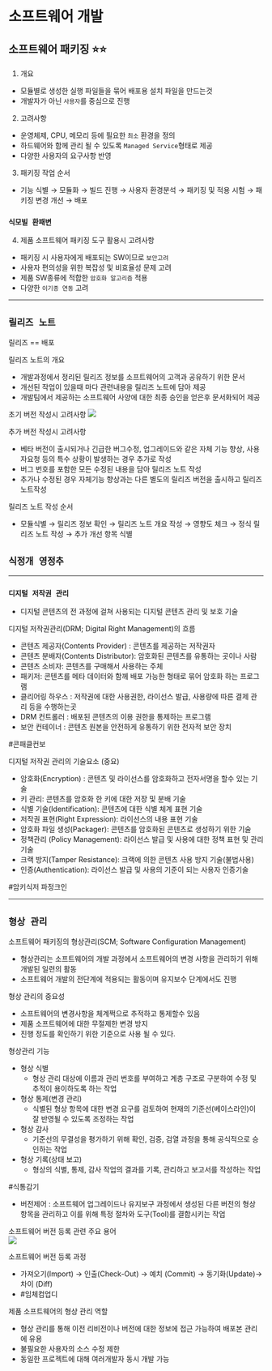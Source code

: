# **소프트웨어 개발**

## **소프트웨어 패키징** ⭐️⭐️

1. 개요

- 모듈별로 생성한 실행 파일들을 묶어 배포용 설치 파일을 만드는것
- 개발자가 아닌 `사용자`를 중심으로 진행

2. 고려사항

- 운영체제, CPU, 메모리 등에 필요한 `최소` 환경을 정의
- 하드웨어와 함께 관리 될 수 있도록 `Managed Service`형태로 제공
- 다양한 사용자의 요구사항 반영

3. 패키징 작업 순서

- 기능 식별 → 모듈화 → 빌드 진행 → 사용자 환경분석 → 패키징 및 적용 시험 → 패키징 변경 개선 → 배포

### `식모빌 환패변`

4. 제품 소프트웨어 패키징 도구 활용시 고려사항

- 패키징 시 사용자에게 배포되는 SW이므로 `보안고려`
- 사용자 편의성을 위한 복잡성 및 비효율성 문제 고려
- 제품 SW종류에 적합한 `암호화 알고리즘` 적용
- 다양한 `이기종 연동` 고려

---

## `릴리즈 노트`

릴리즈 == 배포

릴리즈 노트의 개요

- 개발과정에서 정리된 릴리즈 정보를 소프트웨어의 고객과 공유하기 위한 문서
- 개선된 작업이 있을때 마다 관련내용을 릴리즈 노트에 담아 제공
- 개발팀에서 제공하는 소프트웨어 사양에 대한 최종 승인을 얻은후 문서화되어 제공

초기 버전 작성시 고려사항
![](https://s3.us-west-2.amazonaws.com/secure.notion-static.com/c1a43292-4eee-479c-b26c-b1eb27e07e44/%E1%84%89%E1%85%B3%E1%84%8F%E1%85%B3%E1%84%85%E1%85%B5%E1%86%AB%E1%84%89%E1%85%A3%E1%86%BA_2022-02-19_%E1%84%8B%E1%85%A9%E1%84%92%E1%85%AE_1.18.13.png?X-Amz-Algorithm=AWS4-HMAC-SHA256&X-Amz-Content-Sha256=UNSIGNED-PAYLOAD&X-Amz-Credential=AKIAT73L2G45EIPT3X45%2F20220219%2Fus-west-2%2Fs3%2Faws4_request&X-Amz-Date=20220219T042253Z&X-Amz-Expires=86400&X-Amz-Signature=0afa2f60221d8ab693e6623a8bc1a31fc2ea1ff1180740d96595aa5d2860e22e&X-Amz-SignedHeaders=host&response-content-disposition=filename%20%3D%22%25E1%2584%2589%25E1%2585%25B3%25E1%2584%258F%25E1%2585%25B3%25E1%2584%2585%25E1%2585%25B5%25E1%2586%25AB%25E1%2584%2589%25E1%2585%25A3%25E1%2586%25BA%25202022-02-19%2520%25E1%2584%258B%25E1%2585%25A9%25E1%2584%2592%25E1%2585%25AE%25201.18.13.png%22&x-id=GetObject)

추가 버전 작성시 고려사항

- 베타 버전이 출시되거나 긴급한 버그수정, 업그레이드와 같은 자체 기능 향상, 사용자요청 등의 특수 상황이 발생하는 경우 추가로 작성
- 버그 번호를 포함한 모든 수정된 내용을 담아 릴리즈 노트 작성
- 추가나 수정된 경우 자체기능 향상과는 다른 별도의 릴리즈 버전을 출시하고 릴리즈 노트작성

릴리즈 노트 작성 순서

- 모듈식별 → 릴리즈 정보 확인 → 릴리즈 노트 개요 작성 → 영향도 체크 → 정식 릴리즈 노트 작성 → 추가 개선 항목 식별

## `식정개 영정추`

---

### `디지털 저작권 관리`

- 디지털 콘텐츠의 전 과정에 걸쳐 사용되는 디지털 콘텐츠 관리 및 보호 기술

디지털 저작권관리(DRM; Digital Right Management)의 흐름

- 콘텐츠 제공자(Contents Provider) : 콘텐츠를 제공하는 저작권자
- 콘텐츠 분배자(Contents Distributor): 암호화된 콘텐츠를 유통하는 곳이나 사람
- 콘텐츠 소비자: 콘텐츠를 구매해서 사용하는 주체
- 패키저: 콘텐츠를 메타 데이터와 함께 배포 가능한 형태로 묶어 암호화 하는 프로그램
- 클리어링 하우스 : 저작권에 대한 사용권한, 라이선스 발급, 사용량에 따른 결제 관리 등을 수행하는곳
- DRM 컨트롤러 : 배포된 콘텐츠의 이용 권한을 통제하는 프로그램
- 보안 컨테이너 : 콘텐츠 원본을 안전하게 유통하기 위한 전자적 보안 장치

#콘패클컨보

디지털 저작권 관리의 기술요소 (중요)

- 암호화(Encryption) : 콘텐츠 및 라이선스를 암호화하고 전자서명을 할수 있는 기술
- 키 관리: 콘텐츠를 암호화 한 키에 대한 저장 및 분배 기술
- 식별 기술(Identification): 콘텐츠에 대한 식별 체계 표현 기술
- 저작권 표현(Right Expression): 라이선스의 내용 표현 기술
- 암호화 파일 생성(Packager): 콘텐츠를 암호화된 콘텐츠로 생성하기 위한 기술
- 정책관리 (Policy Management): 라이선스 발급 및 사용에 대한 정책 표현 및 관리 기술
- 크랙 방지(Tamper Resistance): 크랙에 의한 콘텐츠 사용 방지 기술(불법사용)
- 인증(Authentication): 라이선스 발급 및 사용의 기준이 되는 사용자 인증기술

#암키식저 파정크인

---

## `형상 관리`

소프트웨어 패키징의 형상관리(SCM; Software Configuration Management)

- 형상관리는 소프트웨어의 개발 과정에서 소프트웨어의 변경 사항을 관리하기 위해 개발된 일련의 활동
- 소프트웨어 개발의 전단계에 적용되는 활동이며 유지보수 단계에서도 진행

형상 관리의 중요성

- 소프트웨어의 변경사항을 체계쩍으로 추적하고 통제할수 있음
- 제품 소프트웨어에 대한 무절제한 변경 방지
- 진행 정도를 확인하기 위한 기준으로 사용 될 수 있다.

형상관리 기능

- 형상 식별
  - 형상 관리 대상에 이름과 관리 번호를 부여하고 계층 구조로 구분하여 수정 및 추적이 용이하도록 하는 작업
- 형상 통제(변경 관리)
  - 식별된 형상 항목에 대한 변경 요구를 검토하여 현재의 기준선(베이스라인)이 잘 반영될 수 있도록 조정하는 작업
- 형상 감사
  - 기준선의 무결성을 평가하기 위해 확인, 검증, 검열 과정을 통해 공식적으로 승인하는 작업
- 형상 기록(상태 보고)
  - 형상의 식별, 통제, 감사 작업의 결과를 기록, 관리하고 보고서를 작성하는 작업

#식통감기

- 버전제어 : 소프트웨어 업그레이드나 유지보구 과정에서 생성된 다른 버전의 형상 항목을 관리하고 이를 위해 특정 절차와 도구(Tool)를 결합시키는 작업

소프트웨어 버전 등록 관련 주요 용어  
![](https://s3.us-west-2.amazonaws.com/secure.notion-static.com/b775897f-5560-4540-a999-7542c802b168/%E1%84%89%E1%85%B3%E1%84%8F%E1%85%B3%E1%84%85%E1%85%B5%E1%86%AB%E1%84%89%E1%85%A3%E1%86%BA_2022-02-19_%E1%84%8B%E1%85%A9%E1%84%92%E1%85%AE_2.14.29.png?X-Amz-Algorithm=AWS4-HMAC-SHA256&X-Amz-Content-Sha256=UNSIGNED-PAYLOAD&X-Amz-Credential=AKIAT73L2G45EIPT3X45%2F20220219%2Fus-west-2%2Fs3%2Faws4_request&X-Amz-Date=20220219T060757Z&X-Amz-Expires=86400&X-Amz-Signature=548e967a340107c2b699fb9d767e7ba30bf2b6a9543a119559e8ad2c06e47246&X-Amz-SignedHeaders=host&response-content-disposition=filename%20%3D%22%25E1%2584%2589%25E1%2585%25B3%25E1%2584%258F%25E1%2585%25B3%25E1%2584%2585%25E1%2585%25B5%25E1%2586%25AB%25E1%2584%2589%25E1%2585%25A3%25E1%2586%25BA%25202022-02-19%2520%25E1%2584%258B%25E1%2585%25A9%25E1%2584%2592%25E1%2585%25AE%25202.14.29.png%22&x-id=GetObject)

소프트웨어 버전 등록 과정

- 가져오기(Import) → 인출(Check-Out) → 예치 (Commit) → 동기화(Update)→ 차이 (Diff)
- #임체컴업디

제품 소프트웨어의 형상 관리 역할

- 형상 관리를 통해 이전 리비전이나 버전에 대한 정보에 접근 가능하여 배포본 관리에 유용
- 불필요한 사용자의 소스 수정 제한
- 동일한 프로젝트에 대해 여러개발자 동시 개발 가능
